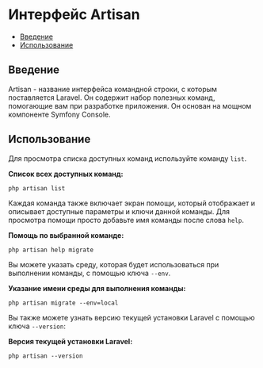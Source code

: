 # Интерфейс Artisan

- [Введение](#introduction)
- [Использование](#usage)

<a name="introduction"></a>
## Введение

Artisan - название интерфейса командной строки, с которым поставляется Laravel. Он содержит набор полезных команд, помогающие вам при разработке приложения. Он основан на мощном компоненте Symfony Console.

<a name="usage"></a>
## Использование

Для просмотра списка доступных команд используйте команду `list`.

**Список всех доступных команд:**

	php artisan list

Каждая команда также включает экран помощи, который отображает и описывает доступные параметры и ключи данной команды. Для просмотра помощи просто добавьте имя команды после слова `help`.

**Помощь по выбранной команде:**

	php artisan help migrate

Вы можете указать среду, которая будет использоваться при выполнении команды, с помощью ключа `--env`.

**Указание имени среды для выполнения команды:**

	php artisan migrate --env=local

Вы также можете узнать версию текущей установки Laravel с помощью ключа `--version`:

**Версия текущей установки Laravel:**

	php artisan --version
